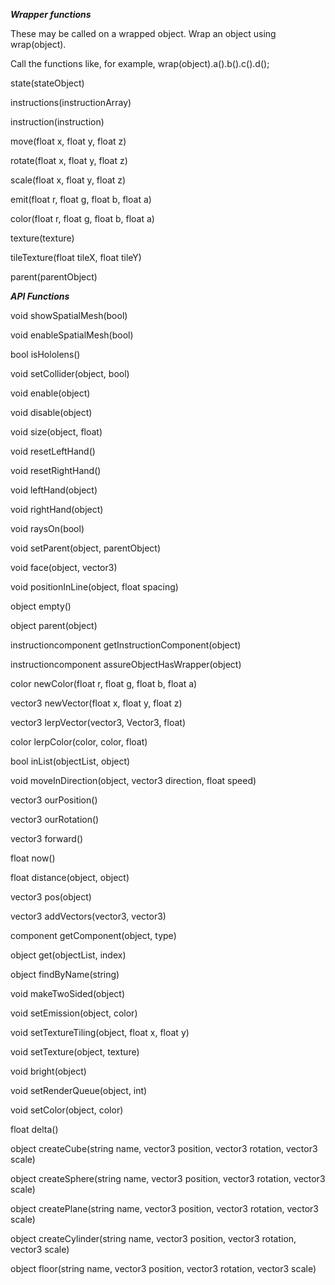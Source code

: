 ***Wrapper functions***

  These may be called on a wrapped object.  Wrap an object using wrap(object).
  
  Call the functions like, for example, wrap(object).a().b().c().d();
  
  state(stateObject)
  
  instructions(instructionArray)
  
  instruction(instruction)
  
  move(float x, float y, float z)
  
  rotate(float x, float y, float z)
  
  scale(float x, float y, float z)
  
  emit(float r, float g, float b, float a)
  
  color(float r, float g, float b, float a)
  
  texture(texture)
  
  tileTexture(float tileX, float tileY)
  
  parent(parentObject)

***API Functions***

void showSpatialMesh(bool)

void enableSpatialMesh(bool)

bool isHololens()

void setCollider(object, bool)

void enable(object)

void disable(object)

void size(object, float)

void resetLeftHand()

void resetRightHand()

void leftHand(object)

void rightHand(object)

void raysOn(bool)

void setParent(object, parentObject)

void face(object, vector3)

void positionInLine(object, float spacing)

object empty()

object parent(object)

instructioncomponent getInstructionComponent(object)

instructioncomponent assureObjectHasWrapper(object)

color newColor(float r, float g, float b, float a)

vector3 newVector(float x, float y, float z)

vector3 lerpVector(vector3, Vector3, float)

color lerpColor(color, color, float)

bool inList(objectList, object)

void moveInDirection(object, vector3 direction, float speed)

vector3 ourPosition()

vector3 ourRotation()

vector3 forward()

float now()

float distance(object, object)

vector3 pos(object)

vector3 addVectors(vector3, vector3)

component getComponent(object, type)

object get(objectList, index)

object findByName(string)

void makeTwoSided(object)

void setEmission(object, color)

void setTextureTiling(object, float x, float y)

void setTexture(object, texture)

void bright(object)

void setRenderQueue(object, int)

void setColor(object, color)

float delta()

object createCube(string name, vector3 position, vector3 rotation, vector3 scale)

object createSphere(string name, vector3 position, vector3 rotation, vector3 scale)

object createPlane(string name, vector3 position, vector3 rotation, vector3 scale)

object createCylinder(string name, vector3 position, vector3 rotation, vector3 scale)

object floor(string name, vector3 position, vector3 rotation, vector3 scale)
